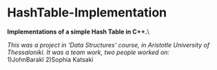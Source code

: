 # HashTable-Implementation

**Implementations of a simple Hash Table in C++.**\

*This was a project in 'Data Structures' course, in Aristotle University of Thessaloniki. It was a team work, two people worked on:*\
1)JohnBarakl
2)Sophia Katsaki
